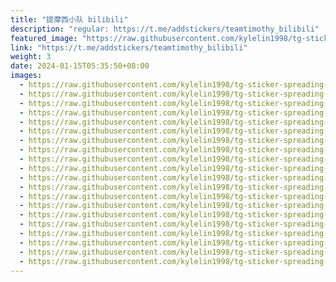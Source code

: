 ```yaml
---
title: "提摩西小队 bilibili"
description: "regular: https://t.me/addstickers/teamtimothy_bilibili"
featured_image: "https://raw.githubusercontent.com/kylelin1998/tg-sticker-spreading-worldwide-images/main/img/0f47f5dd-c05d-4436-8c16-5bca76dfeaf8.jpg"
link: "https://t.me/addstickers/teamtimothy_bilibili"
weight: 3
date: 2024-01-15T05:35:50+08:00
images:
  - https://raw.githubusercontent.com/kylelin1998/tg-sticker-spreading-worldwide-images/main/img/0f47f5dd-c05d-4436-8c16-5bca76dfeaf8.jpg
  - https://raw.githubusercontent.com/kylelin1998/tg-sticker-spreading-worldwide-images/main/img/9288ea92-4f84-4098-9c58-9f6ed1ff0848.jpg
  - https://raw.githubusercontent.com/kylelin1998/tg-sticker-spreading-worldwide-images/main/img/9f815338-d7c4-469b-b412-7fdb6a1dcf18.jpg
  - https://raw.githubusercontent.com/kylelin1998/tg-sticker-spreading-worldwide-images/main/img/89f1847b-6cbf-4546-b711-52516a42b77b.jpg
  - https://raw.githubusercontent.com/kylelin1998/tg-sticker-spreading-worldwide-images/main/img/277dbd79-800c-4701-8d99-1f6aa1bab7ce.jpg
  - https://raw.githubusercontent.com/kylelin1998/tg-sticker-spreading-worldwide-images/main/img/07949697-6a25-4054-976e-8799fc07c6cc.jpg
  - https://raw.githubusercontent.com/kylelin1998/tg-sticker-spreading-worldwide-images/main/img/ca95dc23-3805-4dd1-9a3e-229bb54bc78f.jpg
  - https://raw.githubusercontent.com/kylelin1998/tg-sticker-spreading-worldwide-images/main/img/4113e4f7-11cf-4a25-bc5c-98ae82cb97ca.jpg
  - https://raw.githubusercontent.com/kylelin1998/tg-sticker-spreading-worldwide-images/main/img/d10948c5-9e9d-4e45-9437-d00d777f79d1.jpg
  - https://raw.githubusercontent.com/kylelin1998/tg-sticker-spreading-worldwide-images/main/img/ddbdb222-6af8-40bd-8af5-595d54c645d3.jpg
  - https://raw.githubusercontent.com/kylelin1998/tg-sticker-spreading-worldwide-images/main/img/23f67985-d068-45a2-b51b-cbf9b88613ff.jpg
  - https://raw.githubusercontent.com/kylelin1998/tg-sticker-spreading-worldwide-images/main/img/05ee08a3-56c8-46e4-93e8-63b01fbefcbf.jpg
  - https://raw.githubusercontent.com/kylelin1998/tg-sticker-spreading-worldwide-images/main/img/884810b6-f38b-4cfe-8d40-bfa64c7d5c38.jpg
  - https://raw.githubusercontent.com/kylelin1998/tg-sticker-spreading-worldwide-images/main/img/85230540-8156-41cb-9b23-f92f80c24f2a.jpg
  - https://raw.githubusercontent.com/kylelin1998/tg-sticker-spreading-worldwide-images/main/img/f5d063a6-5ed0-4090-a43a-2a84599bfedc.jpg
  - https://raw.githubusercontent.com/kylelin1998/tg-sticker-spreading-worldwide-images/main/img/e57a3ac9-5d4b-4268-86f3-ab6bc11dc4cc.jpg
  - https://raw.githubusercontent.com/kylelin1998/tg-sticker-spreading-worldwide-images/main/img/01882a4b-de18-4962-8e34-f59765b0f66b.jpg
  - https://raw.githubusercontent.com/kylelin1998/tg-sticker-spreading-worldwide-images/main/img/58bb7f8c-a678-4a11-90f3-1d3bf5696f89.jpg
  - https://raw.githubusercontent.com/kylelin1998/tg-sticker-spreading-worldwide-images/main/img/bf67f3bf-9e98-4ab0-9a65-597f41be6080.jpg
  - https://raw.githubusercontent.com/kylelin1998/tg-sticker-spreading-worldwide-images/main/img/d51897cd-e5d9-49e4-abb0-fb1c6f79de84.jpg
---
```

